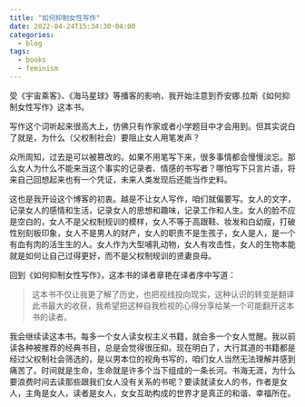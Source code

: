 ```yaml
---
title: "如何抑制女性写作"
date: 2022-04-24T15:34:30-04:00
categories:
  - blog
tags:
  - books
  - feminism
---
```


受《宇宙乘客》、《海马星球》等播客的影响，我开始注意到乔安娜.拉斯《如何抑制女性写作》这本书。

写作这个词听起来很高大上，仿佛只有作家或者小学题目中才会用到。但其实说白了就是，为什么（父权制社会）要阻止女人用笔发声？

众所周知，过去是可以被篡改的。如果不用笔写下来，很多事情都会慢慢淡忘。那么女人为什么不能来当这个事实的记录者、情感的书写者？哪怕写下只言片语，将来自己回想起来也有一个凭证，未来人类发现后还能当作史料。

这也是我开设这个博客的初衷。越是不让女人写作，咱们就偏要写。女人的文字，记录女人的感情和生活，记录女人的思想和趣味，记录工作和人生。女人的脸不应是空白的，女人不是父权制规训的模样，女人不等于高跟鞋、妆发和白幼瘦，打破性别刻板印象，女人不是男人的财产，女人的职责不是生孩子，女人是人，是一个有血有肉的活生生的人。女人作为大型哺乳动物，女人有攻击性，女人的生物本能就是如何让自己过得更好，而不是父权制规训的贤妻良母。

回到《如何抑制女性写作》，这本书的译者章艳在译者序中写道：

> 这本书不仅让我更了解了历史，也把视线投向现实，这种认识的转变是翻译此书最大的收获，我希望把这种自我检视的心得分享给某一个可能翻开这本书的读者。

我会继续读这本书。每多一个女人读女权主义书籍，就会多一个女人觉醒。我以前读各种被推荐的经典书目，总是会觉得很压抑。现在明白了，大行其道的书籍都是经过父权制社会筛选的，是以男本位的视角书写的，咱们女人当然无法理解并感到痛苦了。时间就是生命，生命就是许多个当下组成的一条长河。书海无涯，为什么要浪费时间去读那些跟我们女人没有关系的书呢？要读就读女人的书，作者是女人，主角是女人，读者是女人，女女互助构成的世界才是真正的和谐、幸福所在。